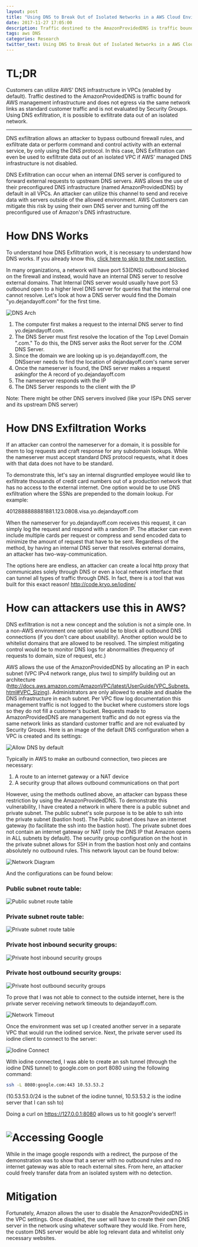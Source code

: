 ```yaml
---
layout: post
title: "Using DNS to Break Out of Isolated Networks in a AWS Cloud Environment"
date: 2017-11-27 17:05:00
description: Traffic destined to the AmazonProvidedDNS is traffic bound for AWS management infrastructure and does not egress via the same network links as standard customer traffic and is not evaluated by Security Groups.
tags: aws DNS
categories: Research
twitter_text: Using DNS to Break Out of Isolated Networks in a AWS Cloud Environment
---
```


TL;DR
=====

Customers can utilize AWS' DNS infrastructure in VPCs (enabled by
default). Traffic destined to the AmazonProvidedDNS is traffic bound for
AWS management infrastructure and does not egress via the same network
links as standard customer traffic and is not evaluated by Security
Groups. Using DNS exfiltration, it is possible to exfiltrate data out of
an isolated network.

-------------

DNS exfiltration allows an attacker to bypass outbound firewall rules,
and exfiltrate data or perform command and control activity with an
external service, by only using the DNS protocol. In this case, DNS
Exfiltration can even be used to exfiltrate data out of an isolated VPC
if AWS' managed DNS infrastructure is not disabled.

DNS Exfiltration can occur when an internal DNS server is configured to
forward external requests to upstream DNS servers. AWS allows the use of
their preconfigured DNS infrastructure (named AmazonProvidedDNS) by
default in all VPCs. An attacker can utilize this channel to send and
receive data with servers outside of the allowed environment. AWS
Customers can mitigate this risk by using their own DNS server and
turning off the preconfigured use of Amazon's DNS infrastructure.

How DNS Works
=============

To understand how DNS Exfiltration work, it is necessary to understand
how DNS works. If you already know this, [click here to skip to the next
section.](#How_DNS_Exfiltration_Works)

In many organizations, a network will have port 53(DNS) outbound blocked
on the firewall and instead, would have an internal DNS server to
resolve external domains. That Internal DNS server would usually have
port 53 outbound open to a higher level DNS server for queries that the
internal one cannot resolve. Let's look at how a DNS server would find
the Domain "yo.dejandayoff.com" for the first time.

![DNS Arch](/assets/img/aws_dns/1_dns.png)

1. The computer first makes a request to the internal DNS server to find yo.dejandayoff.com.
2. The DNS Server must first resolve the location of the Top Level Domain ".com." To do this, the DNS server asks the Root server for the .COM DNS Server.
3. Since the domain we are looking up is yo.dejandayoff.com, the DNSserver needs to find the location of dejandayoff.com's name server
4. Once the nameserver is found, the DNS server makes a request askingfor the A record of yo.dejandayoff.com
5. The nameserver responds with the IP
6. The DNS Server responds to the client with the IP

Note: There might be other DNS servers involved (like your ISPs DNS
server and its upstream DNS server)

How DNS Exfiltration Works<a name="How_DNS_Exfiltration_Works"></a>
==========================

If an attacker can control the nameserver for a domain, it is possible
for them to log requests and craft response for any subdomain lookups.
While the nameserver must accept standard DNS protocol requests, what it
does with that data does not have to be standard.

To demonstrate this, let's say an internal disgruntled employee would
like to exfiltrate thousands of credit card numbers out of a production
network that has no access to the external internet. One option would be
to use DNS exfiltration where the SSNs are prepended to the domain
lookup. For example:

4012888888881881.123.0808.visa.yo.dejandayoff.com

When the nameserver for yo.dejandayoff.com receives this request, it can
simply log the request and respond with a random IP. The attacker can
even include multiple cards per request or compress and send encoded
data to minimize the amount of request that have to be sent. Regardless
of the method, by having an internal DNS server that resolves external
domains, an attacker has two-way-communication.

The options here are endless, an attacker can create a local http proxy
that communicates solely through DNS or even a local network interface
that can tunnel all types of traffic through DNS. In fact, there is a
tool that was built for this exact reason! <http://code.kryo.se/iodine/>

How can attackers use this in AWS?
==================================

DNS exfiltration is not a new concept and the solution is not a simple
one. In a non-AWS environment one option would be to block all outbound
DNS connections (if you don't care about usability). Another option
would be to whitelist domains that are allowed to be resolved. The
simplest mitigating control would be to monitor DNS logs for
abnormalities (frequency of requests to domain, size of request, etc.)

AWS allows the use of the AmazonProvidedDNS by allocating an IP in each
subnet (VPC IPv4 network range, plus two) to simplify building out an
architecture
(<http://docs.aws.amazon.com/AmazonVPC/latest/UserGuide/VPC_Subnets.html#VPC_Sizing>).
Administrators are only allowed to enable and disable the DNS
infrastructure in each subnet. Per VPC flow log documentation this
management traffic is not logged to the bucket where customers store
logs so they do not fill a customer's bucket. Requests made to
AmazonProvidedDNS are management traffic and do not egress via the same
network links as standard customer traffic and are not evaluated by
Security Groups. Here is an image of the default DNS configuration when
a VPC is created and its settings:

![Allow DNS by default](/assets/img/aws_dns/2_VPCDefaultConfig_allowDNS.png)

Typically in AWS to make an outbound connection, two pieces are
necessary:

1. A route to an internet gateway or a NAT device
2. A security group that allows outbound communications on that port

However, using the methods outlined above, an attacker can bypass these
restriction by using the AmazonProvidedDNS. To demonstrate this
vulnerability, I have created a network in where there is a public
subnet and private subnet. The public subnet's sole purpose is to be
able to ssh into the private subnet (bastion host). The Public subnet
does have an internet gateway (to facilitate the ssh into the bastion
host). The private subnet does not contain an internet gateway or NAT
(only the DNS IP that Amazon opens in ALL subnets by default). The
security group configuration on the host in the private subnet allows
for SSH in from the bastion host only and contains absolutely no
outbound rules. This network layout can be found below:

![Network Diagram](/assets/img/aws_dns/3_network_in_aws.png)

And the configurations can be found below:

### Public subnet route table:

![Public subnet route table](/assets/img/aws_dns/4_public_subnet_routetable.png)

### Private subnet route table:

![Private subnet route table](/assets/img/aws_dns/5_private_subnet_routetable.png)

### Private host inbound security groups:

![Private host inbound security groups](/assets/img/aws_dns/6_OnlyAllowBationHostInbound.png)

### Private host outbound security groups:

![Private host outbound security groups](/assets/img/aws_dns/7_DenyAllOutbound.png)

To prove that I was not able to connect to the outside internet, here is
the private server receiving network timeouts to dejandayoff.com.

![Network Timeout](/assets/img/aws_dns/8_NetworkTimeout.png)

Once the environment was set up I created another server in a separate
VPC that would run the iodined service. Next, the private server used
its iodine client to connect to the server:

![Iodine Connect](/assets/img/aws_dns/9_iodineConnect.png)

With iodine connected, I was able to create an ssh tunnel (through the
iodine DNS tunnel) to google.com on port 8080 using the following
command:

```bash
ssh -L 8080:google.com:443 10.53.53.2
```

(10.53.53.0/24 is the subnet of the iodine tunnel, 10.53.53.2 is the
iodine server that I can ssh to)

Doing a curl on https://127.0.0.1:8080 allows us to hit google's
server!!

![Accessing Google](/assets/img/aws_dns/10_access_google.png)
==================================================================

While in the image google responds with a redirect, the purpose of the
demonstration was to show that a server with no outbound rules and no
internet gateway was able to reach external sites. From here, an
attacker could freely transfer data from an isolated system with no
detection.

Mitigation
==========

Fortunately, Amazon allows the user to disable the AmazonProvidedDNS in
the VPC settings. Once disabled, the user will have to create their own
DNS server in the network using whatever software they would like. From
here, the custom DNS server would be able log relevant data and
whitelist only necessary websites.
